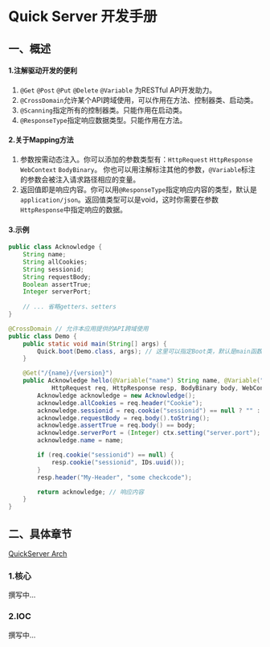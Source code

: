 # Quick Server 开发手册
## 一、概述
#### 1.注解驱动开发的便利
1. `@Get` `@Post` `@Put` `@Delete` `@Variable` 为RESTful API开发助力。
2. `@CrossDomain`允许某个API跨域使用，可以作用在方法、控制器类、启动类。
3. `@Scanning`指定所有的控制器类。只能作用在启动类。
4. `@ResponseType`指定响应数据类型。只能作用在方法。

#### 2.关于Mapping方法
1. 参数按需动态注入。你可以添加的参数类型有：`HttpRequest` `HttpResponse` `WebContext` `BodyBinary`。 你也可以用注解标注其他的参数，`@Variable`标注的参数会被注入请求路径相应的变量。
2. 返回值即是响应内容。你可以用`@ResponseType`指定响应内容的类型，默认是`application/json`。返回值类型可以是void，这时你需要在参数`HttpResponse`中指定响应的数据。

#### 3.示例
```java
public class Acknowledge {
    String name;
    String allCookies;
    String sessionid;
    String requestBody;
    Boolean assertTrue;
    Integer serverPort;
    
    // ... 省略getters、setters
}
```

```java
@CrossDomain // 允许本应用提供的API跨域使用
public class Demo {
    public static void main(String[] args) {
        Quick.boot(Demo.class, args); // 这里可以指定Boot类，默认是main函数所在类
    }

    @Get("/{name}/{version}")
    public Acknowledge hello(@Variable("name") String name, @Variable("version") String version,
            HttpRequest req, HttpResponse resp, BodyBinary body, WebContext ctx) {
        Acknowledge acknowledge = new Acknowledge();
        acknowledge.allCookies = req.header("Cookie");
        acknowledge.sessionid = req.cookie("sessionid") == null ? "" : req.cookie("sessionid").value();
        acknowledge.requestBody = req.body().toString();
        acknowledge.assertTrue = req.body() == body;
        acknowledge.serverPort = (Integer) ctx.setting("server.port");
        acknowledge.name = name;

        if (req.cookie("sessionid") == null) {
            resp.cookie("sessionid", IDs.uuid());
        }
        resp.header("My-Header", "some checkcode");

        return acknowledge; // 响应内容
    }
}
```

## 二、具体章节
[QuickServer Arch](/images/quick-server-arch.png)
### 1.核心
撰写中...
### 2.IOC
撰写中...